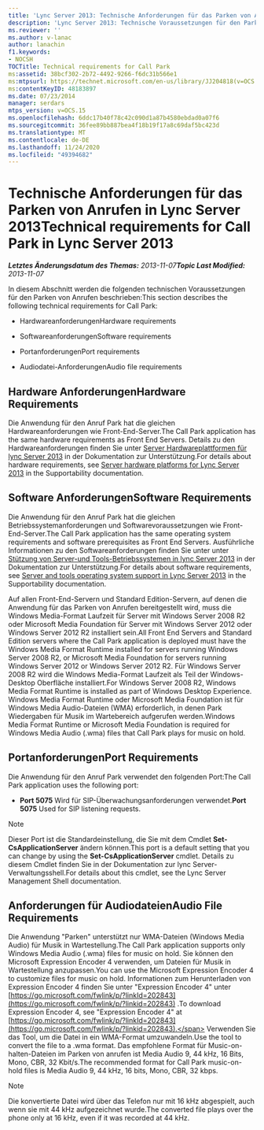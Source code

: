 ```yaml
---
title: 'Lync Server 2013: Technische Anforderungen für das Parken von Anrufen'
description: 'Lync Server 2013: Technische Voraussetzungen für den Parken von anrufen.'
ms.reviewer: ''
ms.author: v-lanac
author: lanachin
f1.keywords:
- NOCSH
TOCTitle: Technical requirements for Call Park
ms:assetid: 38bcf302-2b72-4492-9266-f6dc31b566e1
ms:mtpsurl: https://technet.microsoft.com/en-us/library/JJ204818(v=OCS.15)
ms:contentKeyID: 48183897
ms.date: 07/23/2014
manager: serdars
mtps_version: v=OCS.15
ms.openlocfilehash: 6ddc17b40f78c42c090d1a87b4580ebdad0a07f6
ms.sourcegitcommit: 36fee89bb887bea4f18b19f17a8c69daf5bc423d
ms.translationtype: MT
ms.contentlocale: de-DE
ms.lasthandoff: 11/24/2020
ms.locfileid: "49394682"
---
```

# <a name="technical-requirements-for-call-park-in-lync-server-2013"></a><span data-ttu-id="5d839-103">Technische Anforderungen für das Parken von Anrufen in Lync Server 2013</span><span class="sxs-lookup"><span data-stu-id="5d839-103">Technical requirements for Call Park in Lync Server 2013</span></span>

<div data-xmlns="http://www.w3.org/1999/xhtml">

<div class="topic" data-xmlns="http://www.w3.org/1999/xhtml" data-msxsl="urn:schemas-microsoft-com:xslt" data-cs="https://msdn.microsoft.com/">

<div data-asp="https://msdn2.microsoft.com/asp">



</div>

<div id="mainSection">

<div id="mainBody"><span data-ttu-id="5d839-104">

<span> </span></span><span class="sxs-lookup"><span data-stu-id="5d839-104">

<span> </span></span></span>

<span data-ttu-id="5d839-105">_**Letztes Änderungsdatum des Themas:** 2013-11-07_</span><span class="sxs-lookup"><span data-stu-id="5d839-105">_**Topic Last Modified:** 2013-11-07_</span></span>

<span data-ttu-id="5d839-106">In diesem Abschnitt werden die folgenden technischen Voraussetzungen für den Parken von Anrufen beschrieben:</span><span class="sxs-lookup"><span data-stu-id="5d839-106">This section describes the following technical requirements for Call Park:</span></span>

  - <span data-ttu-id="5d839-107">Hardwareanforderungen</span><span class="sxs-lookup"><span data-stu-id="5d839-107">Hardware requirements</span></span>

  - <span data-ttu-id="5d839-108">Softwareanforderungen</span><span class="sxs-lookup"><span data-stu-id="5d839-108">Software requirements</span></span>

  - <span data-ttu-id="5d839-109">Portanforderungen</span><span class="sxs-lookup"><span data-stu-id="5d839-109">Port requirements</span></span>

  - <span data-ttu-id="5d839-110">Audiodatei-Anforderungen</span><span class="sxs-lookup"><span data-stu-id="5d839-110">Audio file requirements</span></span>

<div>

## <a name="hardware-requirements"></a><span data-ttu-id="5d839-111">Hardware Anforderungen</span><span class="sxs-lookup"><span data-stu-id="5d839-111">Hardware Requirements</span></span>

<span data-ttu-id="5d839-112">Die Anwendung für den Anruf Park hat die gleichen Hardwareanforderungen wie Front-End-Server.</span><span class="sxs-lookup"><span data-stu-id="5d839-112">The Call Park application has the same hardware requirements as Front End Servers.</span></span> <span data-ttu-id="5d839-113">Details zu den Hardwareanforderungen finden Sie unter [Server Hardwareplattformen für lync Server 2013](lync-server-2013-server-hardware-platforms.md) in der Dokumentation zur Unterstützung.</span><span class="sxs-lookup"><span data-stu-id="5d839-113">For details about hardware requirements, see [Server hardware platforms for Lync Server 2013](lync-server-2013-server-hardware-platforms.md) in the Supportability documentation.</span></span>

</div>

<div>

## <a name="software-requirements"></a><span data-ttu-id="5d839-114">Software Anforderungen</span><span class="sxs-lookup"><span data-stu-id="5d839-114">Software Requirements</span></span>

<span data-ttu-id="5d839-115">Die Anwendung für den Anruf Park hat die gleichen Betriebssystemanforderungen und Softwarevoraussetzungen wie Front-End-Server.</span><span class="sxs-lookup"><span data-stu-id="5d839-115">The Call Park application has the same operating system requirements and software prerequisites as Front End Servers.</span></span> <span data-ttu-id="5d839-116">Ausführliche Informationen zu den Softwareanforderungen finden Sie unter unter [Stützung von Server-und Tools-Betriebssystemen in lync Server 2013](lync-server-2013-server-and-tools-operating-system-support.md) in der Dokumentation zur Unterstützung.</span><span class="sxs-lookup"><span data-stu-id="5d839-116">For details about software requirements, see [Server and tools operating system support in Lync Server 2013](lync-server-2013-server-and-tools-operating-system-support.md) in the Supportability documentation.</span></span>

<span data-ttu-id="5d839-117">Auf allen Front-End-Servern und Standard Edition-Servern, auf denen die Anwendung für das Parken von Anrufen bereitgestellt wird, muss die Windows Media-Format Laufzeit für Server mit Windows Server 2008 R2 oder Microsoft Media Foundation für Server mit Windows Server 2012 oder Windows Server 2012 R2 installiert sein.</span><span class="sxs-lookup"><span data-stu-id="5d839-117">All Front End Servers and Standard Edition servers where the Call Park application is deployed must have the Windows Media Format Runtime installed for servers running Windows Server 2008 R2, or Microsoft Media Foundation for servers running Windows Server 2012 or Windows Server 2012 R2.</span></span> <span data-ttu-id="5d839-118">Für Windows Server 2008 R2 wird die Windows Media-Format Laufzeit als Teil der Windows-Desktop Oberfläche installiert.</span><span class="sxs-lookup"><span data-stu-id="5d839-118">For Windows Server 2008 R2, Windows Media Format Runtime is installed as part of Windows Desktop Experience.</span></span> <span data-ttu-id="5d839-119">Windows Media Format Runtime oder Microsoft Media Foundation ist für Windows Media Audio-Dateien (WMA) erforderlich, in denen Park Wiedergaben für Musik im Wartebereich aufgerufen werden.</span><span class="sxs-lookup"><span data-stu-id="5d839-119">Windows Media Format Runtime or Microsoft Media Foundation is required for Windows Media Audio (.wma) files that Call Park plays for music on hold.</span></span>

</div>

<div>

## <a name="port-requirements"></a><span data-ttu-id="5d839-120">Portanforderungen</span><span class="sxs-lookup"><span data-stu-id="5d839-120">Port Requirements</span></span>

<span data-ttu-id="5d839-121">Die Anwendung für den Anruf Park verwendet den folgenden Port:</span><span class="sxs-lookup"><span data-stu-id="5d839-121">The Call Park application uses the following port:</span></span>

  - <span data-ttu-id="5d839-122">**Port 5075** Wird für SIP-Überwachungsanforderungen verwendet.</span><span class="sxs-lookup"><span data-stu-id="5d839-122">**Port 5075**   Used for SIP listening requests.</span></span>

<div>


> [!NOTE]  
> <span data-ttu-id="5d839-123">Dieser Port ist die Standardeinstellung, die Sie mit dem Cmdlet <STRONG>Set-CsApplicationServer</STRONG> ändern können.</span><span class="sxs-lookup"><span data-stu-id="5d839-123">This port is a default setting that you can change by using the <STRONG>Set-CsApplicationServer</STRONG> cmdlet.</span></span> <span data-ttu-id="5d839-124">Details zu diesem Cmdlet finden Sie in der Dokumentation zur lync Server-Verwaltungsshell.</span><span class="sxs-lookup"><span data-stu-id="5d839-124">For details about this cmdlet, see the Lync Server Management Shell documentation.</span></span>



</div>

</div>

<div>

## <a name="audio-file-requirements"></a><span data-ttu-id="5d839-125">Anforderungen für Audiodateien</span><span class="sxs-lookup"><span data-stu-id="5d839-125">Audio File Requirements</span></span>

<span data-ttu-id="5d839-126">Die Anwendung "Parken" unterstützt nur WMA-Dateien (Windows Media Audio) für Musik in Wartestellung.</span><span class="sxs-lookup"><span data-stu-id="5d839-126">The Call Park application supports only Windows Media Audio (.wma) files for music on hold.</span></span> <span data-ttu-id="5d839-127">Sie können den Microsoft Expression Encoder 4 verwenden, um Dateien für Musik in Wartestellung anzupassen.</span><span class="sxs-lookup"><span data-stu-id="5d839-127">You can use the Microsoft Expression Encoder 4 to customize files for music on hold.</span></span> <span data-ttu-id="5d839-128">Informationen zum Herunterladen von Expression Encoder 4 finden Sie unter "Expression Encoder 4" unter [https://go.microsoft.com/fwlink/p/?linkId=202843](https://go.microsoft.com/fwlink/p/?linkid=202843) .</span><span class="sxs-lookup"><span data-stu-id="5d839-128">To download Expression Encoder 4, see "Expression Encoder 4" at [https://go.microsoft.com/fwlink/p/?linkId=202843](https://go.microsoft.com/fwlink/p/?linkid=202843).</span></span> <span data-ttu-id="5d839-129">Verwenden Sie das Tool, um die Datei in ein WMA-Format umzuwandeln.</span><span class="sxs-lookup"><span data-stu-id="5d839-129">Use the tool to convert the file to a .wma format.</span></span> <span data-ttu-id="5d839-130">Das empfohlene Format für Music-on-halten-Dateien im Parken von anrufen ist Media Audio 9, 44 kHz, 16 Bits, Mono, CBR, 32 Kbit/s.</span><span class="sxs-lookup"><span data-stu-id="5d839-130">The recommended format for Call Park music-on-hold files is Media Audio 9, 44 kHz, 16 bits, Mono, CBR, 32 kbps.</span></span>

<div>


> [!NOTE]  
> <span data-ttu-id="5d839-131">Die konvertierte Datei wird über das Telefon nur mit 16 kHz abgespielt, auch wenn sie mit 44 kHz aufgezeichnet wurde.</span><span class="sxs-lookup"><span data-stu-id="5d839-131">The converted file plays over the phone only at 16 kHz, even if it was recorded at 44 kHz.</span></span>



<span data-ttu-id="5d839-132"></div>

</div>

</div>

<span> </span>

</div>

</div>

</span><span class="sxs-lookup"><span data-stu-id="5d839-132"></div>

</div>

</div>

<span> </span>

</div>

</div>

</span></span></div>

